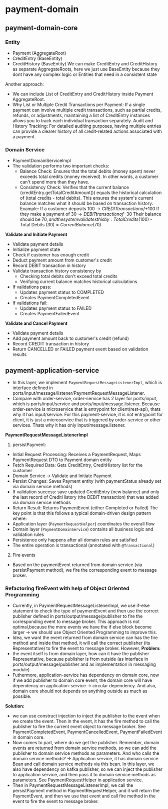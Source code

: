 # payment-domain

## payment-domain-core

### Entity

- Payment (AggregateRoot)
- CreditEntry (BaseEntity)
- CreditHistory (BaseEntity)
We can make CreditEntry and CreditHistory as separate AggregateRoots, here we just use BaseEntity because they dont have any complex logic or Entities that need in a consistent state

Another approach:
- We can include List of CreditEntry and CreditHistory inside Payment AggregateRoot. 
- Why List or Multiple Credit Transactions per Payment: If a single payment can involve multiple credit transactions, such as partial credits, refunds, or adjustments, maintaining a list of CreditEntry instances allows you to track each individual transaction separately.
Audit and History Tracking: For detailed auditing purposes, having multiple entries can provide a clearer history of all credit-related actions associated with a payment.

### Domain Service

- PaymentDomainServiceImpl
- The validation performs two important checks:
  - Balance Check: Ensures that the total debits (money spent) never exceeds total credits (money received). In other words, a customer can't spend more than they have.
  - Consistency Check: Verifies that the current balance (creditEntry.getTotalCreditAmount()) equals the historical calculation of (total credits - total debits). This ensures the system's current balance matches what it should be based on transaction history.
Example:
If a customer deposits $100 → CREDIT transaction of +$100
If they make a payment of $30 → DEBIT transaction of -$30
Their balance should be $70, and the system validates this by:
Total Credits ($100) - Total Debits ($30) = Current Balance ($70)

**Validate and Initiate Payment**
- Validate payment details
- Initialize payment state
- Check if customer has enough credit
- Deduct payment amount from customer's credit
- Record DEBIT transaction in history
- Validate transaction history consistency by
  - Checking total debits don't exceed total credits
  - Verifying current balance matches historical calculations
- If validations pass:
  - Updates payment status to COMPLETED
  - Creates PaymentCompletedEvent
- If validations fail:
  - Updates payment status to FAILED
  - Creates PaymentFailedEvent

**Validate and Cancel Payment**
- Validate payment details
- Add payment amount back to customer's credit (refund)
- Record CREDIT transaction in history
- Return CANCELLED or FAILED payment event based on validation results


## payment-application-service

- In this layer, we implement `PaymentRequestMessageListenerImpl`, which is interface defined in ports/input/message/listener/PaymentRequestMessageListener.
- Compare with order-service, order-service has 2 layer for ports/input, which is ports/input/service and ports/input/message.listener. Because order-service is microservice that is entrypoint for client(rest-api), thats why it has input/service. For this payment-service, it is not entrypoint for client, it is just a microservice that is triggered by order-service or other services. Thats why it has only input/message.listener.

**PaymentRequestMessageListenerImpl**
1. persistPayment:
- Initial Request Processing: Receives a PaymentRequest, Maps PaymentRequest DTO to Payment domain entity
- Fetch Required Data: Gets CreditEntry, CreditHistory list for the customer
- Domain Service -> Validate and Initiate Payment
- Persist Changes: Saves Payment entity (with paymentStatus already set via domain service methods)
- If validation success: save updated CreditEntry (new balance) and only the last record of CreditHistory (the DEBIT transaction) that was added via domain service methods
- Return Result: Returns PaymentEvent (either Completed or Failed)
The key point is that this follows a typical domain-driven design pattern where:
- Application layer (`PaymentRequestHelper`) coordinates the overall flow
- Domain layer (`PaymentDomainService`) contains all business logic and validation rules
- Persistence only happens after all domain rules are satisfied
- The entire operation is transactional (annotated with `@Transactional`)
2. Fire events
- Based on the paymentEvent returned from domain service (via persistPayment method), we fire the corresponding event to message broker.

### Refactoring fireEvent with help of Object Oriented Programming

- Currently, in PaymentRequestMessageListenerImpl, we use if-else statement to check the type of paymentEvent and then use the correct publisher defined in ports/output/message/publisher to fire the corresponding event to message broker. This approach is not optimal,because the more events we have the if else block become larger -> we should use Object Oriented Programming to improve this.
- Idea, we want the event returned from domain service can has the fire method and inside that method, it will call the correct publisher (its Representative) to fire the event to message broker. However,
**Problem:**
- the event itself is from domain layer, how can it have the publisher Representative, because publisher is from outside (as interface in ports/output/message/publisher and as implementation in messaging module)
- Futhermore, application-service has dependency on domain core, now if we add publisher to domain core event, the domain core will have dependency on application-service -> circular dependency. And also, domain core should not depends on anything outside as much as possible.

**Solution:**
- we can use construct injection to inject the publisher to the event when we create the event. Then in the event, it has the fire method to call the publisher to fire the current event object to message broker. See PaymentCompletedEvent, PaymentCancelledEvent, PaymentFailedEvent in domain core.
- Now comes to part, where do we get the publisher. Remember, domain events are returned from domain service methods, so we can add the publisher to domain service methods as parameters. And who calls the domain service methods? -> Application service, it has domain service Bean and call domain service methods via this bean. In this layer, we also have dependency on kafka publisher, so we can inject the publisher to application service, and then pass it to domain service methods as parameters. See PaymentRequestHelper in application service.
- Then in PaymentRequestMessageListenerImpl, we call the persistPayment method in PaymentRequestHelper, and it will return the PaymentEvent, and then we use that event and call fire method in the event to fire the event to message broker.